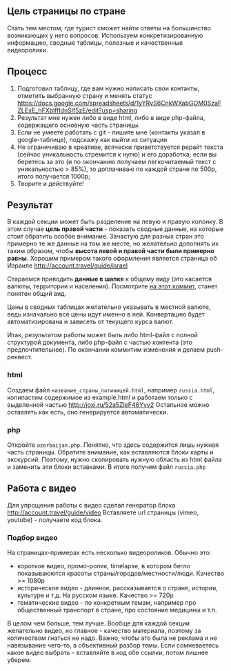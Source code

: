 ## Цель страницы по стране
Стать тем местом, где турист сможет найти ответы на большинство возникающих у него вопросов.
Используем конкретизированную информацию, сводные таблицы, полезные и качественные видеоролики.

## Процесс
1) Подготовил таблицу, где вам нужно написать свои контакты, отметить выбранную страну и менять статус https://docs.google.com/spreadsheets/d/1yYRvS6CnkWXabGOM0SzaFZLExE_hFXblffIdnSlf5zE/edit?usp=sharing
2) Результат мне нужен либо в виде html, либо в виде php-файла, содержащего основную часть страницы.
3) Если не умеете работать с git - пишите мне (контакты указал в google-таблице), подскажу как выйти из ситуации
4) Не ограничиваю в креативе, всячески приветствуется рерайт текста (сейчас уникальность стремится к нулю) и его доработка; если вы беретесь за это (и по окончанию получаем легкочитаемый текст с уникальностью > 85%), то доплачиваю по каждой стране по 500р, итого получается 1000р;
5) Творите и действуйте!

## Результат
В каждой секции может быть разделение на левую и правую колонку. В этом случае __цель правой части__ - показать сводные данные, на которые стоит обратить особое внимание. Зачастую для разных стран это примерно те же данные на том же месте, но желательно дополнять их таким образом, чтобы __высота левой и правой части были примерно равны__.
Хорошим примером такого оформления является страница об Израиле http://account.travel/guide/israel

Стараемся приводить __данные в шапке__ к общему виду (это касается валюты, территории и населения). Посмотрите [на этот коммит](https://github.com/alnidok/TACountries/commit/70c397225b0593e755c21d59961b4b76e680b4a4), станет понятен общий вид.

Цены в сводных таблицах желательно указывать в местной валюте, ведь изначально все цены идут именно в ней. Конвертацию будет автоматизирована и зависеть от текущего курса валют. 

Итак, результатом работы может быть либо html-файл с полной структурой документа, либо php-файл c частью контента (это предпочтительнее).
По окончании коммитим изменения и делаем push-реквест.

### html
Создаем файл `название_страны_латиницей.html`, например `russia.html`, копипастим содержимое из example.html и работаем только с выделенной частью http://joxi.ru/52a5ZleF46Yyv2
Остальное можно оставлять как есть, оно генерируется автоматически.

### php
Откройте `azerbaijan.php`.
Понятно, что здесь содержится лишь нужная часть страницы. Обратите внимание, как вставляются блоки карты и экскурсий.
Поэтому, нужно скопировать нужную область из html файла и заменить эти блоки вставками.
В итоге получим файл `russia.php`

## Работа с видео
Для упрощения работы с видео сделал генератор блока http://account.travel/guide/video
Вставляете url страницы (vimeo, youtube) - получаете код блока.

### Подбор видео
На страницах-примерах есть несколько видеороликов. Обычно это:
- короткое видео, промо-ролик, timelapse, в котором бегло показываюются красоты страны/городов/местности/люди. Качество >= 1080p
- историческое видео - длинное, рассказывается о стране, истории, культуре и т.д. На русском языке. Качество >= 720p
- тематические видео - по конкретным темам, например про общественный транспорт в стране, про состояние медицины и т.п.

В целом чем больше, тем лучше. Вообще для каждой секции желательно видео, но главное - качество материала, поэтому за количеством гнаться не надо. Важно, чтобы это была не реклама и не навязывание чего-то, а объективный разбор темы.
Если сомневаетесь какое видео выбрать - вставляйте в код обе ссылки, потом лишнее уберем.